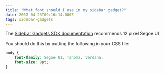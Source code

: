 ```yaml
---
title: "What font should I use in my sidebar gadget?"
date: 2007-04-23T09:16:14.000Z
tags: sidebar-gadgets
---
```

The [Sidebar Gadgets SDK documentation](http://msdn2.microsoft.com/en-us/library/aa974179.aspx#sizing) recommends 12 pixel Segoe UI

You should do this by putting the following in your CSS file:

```css
body {
    font-family: Segoe UI, Tahoma, Verdana;
    font-size: 9pt;
}
```
